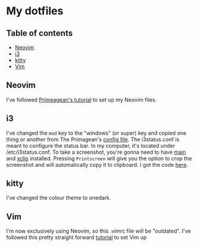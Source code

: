 # My dotfiles

## Table of contents
- [Neovim](#Neovim)
- [i3](#i3)
- [kitty](#kitty)
- [Vim](#Vim)

## Neovim

I've followed [Primeagean's tutorial](https://www.youtube.com/watch?v=w7i4amO_zaE) to set up my Neovim files.

## i3

I've changed the `mod` key to the "windows" (or super) key and copied one thing or another from The Primagean's [config file](https://github.com/ThePrimeagen/.dotfiles/blob/master/i3/.config/i3/config).
The i3status.conf is meant to configure the status bar. In my computer, it's located under /etc/i3status.conf.
To take a screenshot, you're gonna need to have [main](https://archlinux.org/packages/extra/x86_64/maim/) and [xclip](https://archlinux.org/packages/extra/x86_64/xclip/) installed. Pressing `Printscreen` will give you the option to crop the screenshot and will automatically copy it to clipboard. I got the code [here](https://major.io/p/i3-screenshot/).

## kitty

I've changed the colour theme to onedark.

## Vim

I'm now exclusively using Neovim, so this .vimrc file will be "outdated".
I've followed this pretty straight forward [tutorial](https://www.freecodecamp.org/news/vimrc-configuration-guide-customize-your-vim-editor/) to set Vim up

